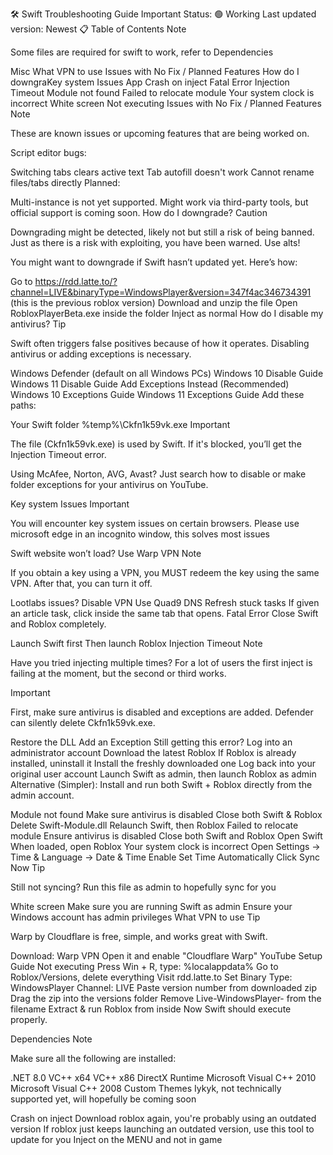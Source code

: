 🛠️ Swift Troubleshooting Guide
Important
Status: 🟢 Working
Last updated version: Newest
📋 Table of Contents
Note

Some files are required for swift to work, refer to Dependencies

Misc
What VPN to use
Issues with No Fix / Planned Features
How do I downgraKey system Issues
App
Crash on inject
Fatal Error
Injection Timeout
Module not found
Failed to relocate module
Your system clock is incorrect
White screen
Not executing
Issues with No Fix / Planned Features
Note

These are known issues or upcoming features that are being worked on.

Script editor bugs:

Switching tabs clears active text
Tab autofill doesn't work
Cannot rename files/tabs directly
Planned:

Multi-instance is not yet supported. Might work via third-party tools, but official support is coming soon.
How do I downgrade?
Caution

Downgrading might be detected, likely not but still a risk of being banned. Just as there is a risk with exploiting, you have been warned. Use alts!

You might want to downgrade if Swift hasn’t updated yet. Here’s how:

Go to https://rdd.latte.to/?channel=LIVE&binaryType=WindowsPlayer&version=347f4ac346734391 (this is the previous roblox version)
Download and unzip the file
Open RobloxPlayerBeta.exe inside the folder
Inject as normal
How do I disable my antivirus?
Tip

Swift often triggers false positives because of how it operates. Disabling antivirus or adding exceptions is necessary.

Windows Defender (default on all Windows PCs)
Windows 10 Disable Guide
Windows 11 Disable Guide
Add Exceptions Instead (Recommended)
Windows 10 Exceptions Guide
Windows 11 Exceptions Guide
Add these paths:

Your Swift folder
%temp%\Ckfn1k59vk.exe
Important

The file (Ckfn1k59vk.exe) is used by Swift. If it's blocked, you’ll get the Injection Timeout error.

Using McAfee, Norton, AVG, Avast? Just search how to disable or make folder exceptions for your antivirus on YouTube.

Key system Issues
Important

You will encounter key system issues on certain browsers. Please use microsoft edge in an incognito window, this solves most issues

Swift website won’t load?
Use Warp VPN
Note

If you obtain a key using a VPN, you MUST redeem the key using the same VPN. After that, you can turn it off.

Lootlabs issues?
Disable VPN
Use Quad9 DNS
Refresh stuck tasks
If given an article task, click inside the same tab that opens.
Fatal Error
Close Swift and Roblox completely.

Launch Swift first
Then launch Roblox
Injection Timeout
Note

Have you tried injecting multiple times? For a lot of users the first inject is failing at the moment, but the second or third works.

Important

First, make sure antivirus is disabled and exceptions are added. Defender can silently delete Ckfn1k59vk.exe.

Restore the DLL
Add an Exception
Still getting this error?
Log into an administrator account
Download the latest Roblox
If Roblox is already installed, uninstall it
Install the freshly downloaded one
Log back into your original user account
Launch Swift as admin, then launch Roblox as admin
Alternative (Simpler): Install and run both Swift + Roblox directly from the admin account.

Module not found
Make sure antivirus is disabled
Close both Swift & Roblox
Delete Swift-Module.dll
Relaunch Swift, then Roblox
Failed to relocate module
Ensure antivirus is disabled
Close both Swift and Roblox
Open Swift
When loaded, open Roblox
Your system clock is incorrect
Open Settings → Time & Language → Date & Time
Enable Set Time Automatically
Click Sync Now
Tip

Still not syncing? Run this file as admin to hopefully sync for you

White screen
Make sure you are running Swift as admin
Ensure your Windows account has admin privileges
What VPN to use
Tip

Warp by Cloudflare is free, simple, and works great with Swift.

Download: Warp VPN
Open it and enable "Cloudflare Warp"
YouTube Setup Guide
Not executing
Press Win + R, type: %localappdata%
Go to Roblox/Versions, delete everything
Visit rdd.latte.to
Set Binary Type: WindowsPlayer
Channel: LIVE
Paste version number from downloaded zip
Drag the zip into the versions folder
Remove Live-WindowsPlayer- from the filename
Extract & run Roblox from inside
Now Swift should execute properly.

Dependencies
Note

Make sure all the following are installed:

.NET 8.0
VC++ x64
VC++ x86
DirectX Runtime
Microsoft Visual C++ 2010
Microsoft Visual C++ 2008
Custom Themes
Iykyk, not technically supported yet, will hopefully be coming soon

Crash on inject
Download roblox again, you're probably using an outdated version
If roblox just keeps launching an outdated version, use this tool to update for you
Inject on the MENU and not in game
